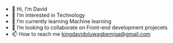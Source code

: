- 👋 Hi, I’m David
- 👀 I’m interested in Technology
- 🌱 I’m currently learning Machine learning
- 💞️ I’m looking to collaborate on Front-end development projecets
- 📫 How to reach me kingdavidoluwagbemiga@gmail.com

<!---
burnvermin/burnvermin is a ✨ special ✨ repository because its `README.md` (this file) appears on your GitHub profile.
You can click the Preview link to take a look at your changes.
--->

